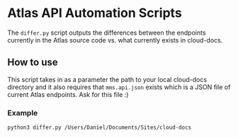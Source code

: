 
Atlas API Automation Scripts
=================
The `differ.py` script outputs the differences between the endpoints currently in the Atlas source code vs. what currently exists in cloud-docs.


How to use
---------------

This script takes in as a parameter the path to your local cloud-docs directory and it also requires that `mms.api.json` exists which is a JSON file of current Atlas endpoints. Ask for this file :)

### Example
```
python3 differ.py /Users/Daniel/Documents/Sites/cloud-docs
```